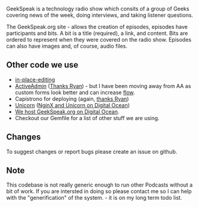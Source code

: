GeekSpeak is a technology radio show which consits of a group of Geeks covering news of the week, doing interviews, and taking listener questions.

The GeekSpeak.org site - allows the creation of episodes, episodes have participants and bits.
A bit is a title (required), a link, and content.
Bits are ordered to represent when they were covered on the radio show.
Episodes can also have images and, of course, audio files.

## Other code we use
* [in-place-editing](https://github.com/bernat/best_in_place)
* [ActiveAdmin](http://activeadmin.info/) ([Thanks Ryan](http://railscasts.com/episodes/284-active-admin)) - but I have been moving away from AA as custom forms look better and can increase [flow](https://en.wikipedia.org/wiki/Flow_(psychology)).
* Capistrono for deploying (again, [thanks Ryan](http://railscasts.com/episodes/133-capistrano-tasks-revised))
* [Unicorn](http://unicorn.bogomips.org/) ([NginX and Unicorn on Digital Ocean](https://www.digitalocean.com/community/tutorials/how-to-deploy-a-rails-app-with-unicorn-and-nginx-on-ubuntu-14-04))
* [We host GeekSpeak.org on Digital Ocean](https://www.digitalocean.com/?refcode=d93b2b9fa332).
* Checkout our Gemfile for a list of other stuff we are using.

## Changes
To suggest changes or report bugs please create an issue on github.

## Note
This codebase is not really generic enough to run other Podcasts without a bit of work. If you are intersted in doing so please contact me so I can help with the "generification" of the system. - it is on my long term todo list.
